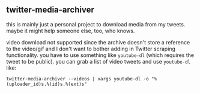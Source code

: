## twitter-media-archiver

this is mainly just a personal project to download media from my tweets. maybe
it might help someone else, too, who knows.

video download not supported since the archive doesn't store a reference to the
video/gif and I don't want to bother adding in Twitter scraping functionality.
you have to use something like `youtube-dl` (which requires the tweet to be
public). you can grab a list of video tweets and use `youtube-dl` like:

    twitter-media-archiver --videos | xargs youtube-dl -o "%(uploader_id)s.%(id)s.%(ext)s"
